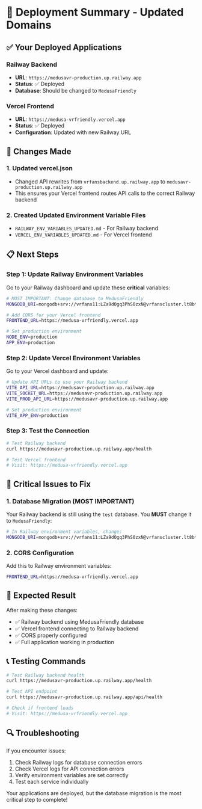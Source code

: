 # 🚀 Deployment Summary - Updated Domains

## ✅ **Your Deployed Applications**

### **Railway Backend**
- **URL**: `https://medusavr-production.up.railway.app`
- **Status**: ✅ Deployed
- **Database**: Should be changed to `MedusaFriendly`

### **Vercel Frontend**
- **URL**: `https://medusa-vrfriendly.vercel.app`
- **Status**: ✅ Deployed
- **Configuration**: Updated with new Railway URL

## 🔧 **Changes Made**

### **1. Updated vercel.json**
- Changed API rewrites from `vrfansbackend.up.railway.app` to `medusavr-production.up.railway.app`
- This ensures your Vercel frontend routes API calls to the correct Railway backend

### **2. Created Updated Environment Variable Files**
- `RAILWAY_ENV_VARIABLES_UPDATED.md` - For Railway backend
- `VERCEL_ENV_VARIABLES_UPDATED.md` - For Vercel frontend

## 📋 **Next Steps**

### **Step 1: Update Railway Environment Variables**

Go to your Railway dashboard and update these **critical** variables:

```bash
# MOST IMPORTANT: Change database to MedusaFriendly
MONGODB_URI=mongodb+srv://vrfans11:LZa9dOgq3PhS0zxN@vrfanscluster.lt8bt55.mongodb.net/MedusaFriendly?retryWrites=true&w=majority

# Add CORS for your Vercel frontend
FRONTEND_URL=https://medusa-vrfriendly.vercel.app

# Set production environment
NODE_ENV=production
APP_ENV=production
```

### **Step 2: Update Vercel Environment Variables**

Go to your Vercel dashboard and update:

```bash
# Update API URLs to use your Railway backend
VITE_API_URL=https://medusavr-production.up.railway.app
VITE_SOCKET_URL=https://medusavr-production.up.railway.app
VITE_PROD_API_URL=https://medusavr-production.up.railway.app

# Set production environment
VITE_APP_ENV=production
```

### **Step 3: Test the Connection**

```bash
# Test Railway backend
curl https://medusavr-production.up.railway.app/health

# Test Vercel frontend
# Visit: https://medusa-vrfriendly.vercel.app
```

## 🚨 **Critical Issues to Fix**

### **1. Database Migration (MOST IMPORTANT)**
Your Railway backend is still using the `test` database. You **MUST** change it to `MedusaFriendly`:

```bash
# In Railway environment variables, change:
MONGODB_URI=mongodb+srv://vrfans11:LZa9dOgq3PhS0zxN@vrfanscluster.lt8bt55.mongodb.net/MedusaFriendly?retryWrites=true&w=majority
```

### **2. CORS Configuration**
Add this to Railway environment variables:
```bash
FRONTEND_URL=https://medusa-vrfriendly.vercel.app
```

## 🎯 **Expected Result**

After making these changes:
- ✅ Railway backend using MedusaFriendly database
- ✅ Vercel frontend connecting to Railway backend
- ✅ CORS properly configured
- ✅ Full application working in production

## 📞 **Testing Commands**

```bash
# Test Railway backend health
curl https://medusavr-production.up.railway.app/health

# Test API endpoint
curl https://medusavr-production.up.railway.app/api/health

# Check if frontend loads
# Visit: https://medusa-vrfriendly.vercel.app
```

## 🔍 **Troubleshooting**

If you encounter issues:
1. Check Railway logs for database connection errors
2. Check Vercel logs for API connection errors
3. Verify environment variables are set correctly
4. Test each service individually

Your applications are deployed, but the database migration is the most critical step to complete!
